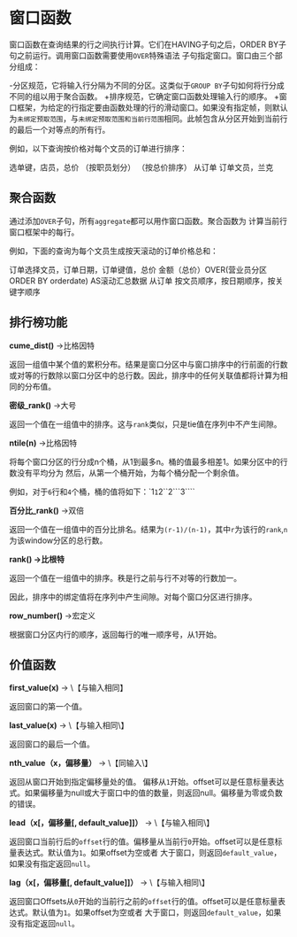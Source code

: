 窗口函数
================

窗口函数在查询结果的行之间执行计算。它们在HAVING子句之后，ORDER BY子句之前运行。调用窗口函数需要使用`OVER`特殊语法
子句指定窗口。窗口由三个部分组成：

-分区规范，它将输入行分隔为不同的分区。这类似于`GROUP BY`子句如何将行分成不同的组以用于聚合函数。
+排序规范，它确定窗口函数处理输入行的顺序。
+窗口框架，为给定的行指定要由函数处理的行的滑动窗口。如果没有指定帧，则默认为`未绑定预取范围`，与`未绑定预取范围和当前行范围`相同。此帧包含从分区开始到当前行的最后一个对等点的所有行。

例如，以下查询按价格对每个文员的订单进行排序：

选单键，店员，总价
（按职员划分）
（按总价排序）
从订单
订单文员，兰克

聚合函数
-------------------

通过添加`OVER`子句，所有`aggregate`都可以用作窗口函数。聚合函数为
计算当前行窗口框架中的每行。

例如，下面的查询为每个文员生成按天滚动的订单价格总和：

订单选择文员，订单日期，订单键值，总价
金额（总价）OVER(营业员分区
ORDER BY orderdate) AS滚动汇总数据
从订单
按文员顺序，按日期顺序，按关键字顺序

排行榜功能
-----------------

**cume\_dist()** -\>比格因特

返回一组值中某个值的累积分布。结果是窗口分区中与窗口排序中的行前面的行数或对等的行数除以窗口分区中的总行数。因此，排序中的任何关联值都将计算为相同的分布值。

**密级\_rank()** -\>大号

返回一个值在一组值中的排序。这与`rank`类似，只是tie值在序列中不产生间隙。

**ntile(n)** -\>比格因特

将每个窗口分区的行分成n个桶，从1到最多n。桶的值最多相差1。如果分区中的行数没有平均分为
然后，从第一个桶开始，为每个桶分配一个剩余值。

例如，对于`6`行和`4`个桶，桶的值将如下：`1``1``2``2```3````

**百分比\_rank()** -\>双倍

返回一个值在一组值中的百分比排名。结果为`(r-1)/(n-1)`，其中`r`为该行的`rank`,`n`为该window分区的总行数。

**rank() -\>比根特**

返回一个值在一组值中的排序。秩是行之前与行不对等的行数加一。

因此，排序中的绑定值将在序列中产生间隙。对每个窗口分区进行排序。

**row\_number()** -\>宏定义

根据窗口分区内行的顺序，返回每行的唯一顺序号，从1开始。


价值函数
---------------

**first\_value(x)** -\> \【与输入相同】

返回窗口的第一个值。


**last\_value(x)** -\> \【与输入相同\】

返回窗口的最后一个值。


**nth\_value（x，偏移量）** -\> \【同输入\】

返回从窗口开始到指定偏移量处的值。
偏移从`1`开始。offset可以是任意标量表达式。如果偏移量为null或大于窗口中的值的数量，则返回null。偏移量为零或负数的错误。

**lead（x\[，偏移量\[, default\_value\]\]）** -\> \【与输入相同\】

返回窗口当前行后的`offset`行的值。偏移量从当前行`0`开始。offset可以是任意标量表达式。默认值为`1`。如果offset为空或者
大于窗口，则返回`default_value`，如果没有指定返回`null`。



**lag（x\[，偏移量\[, default\_value\]\]）** -\> \【与输入相同\】

返回窗口Offsets从`0`开始的当前行之前的`offset`行的值。offset可以是任意标量表达式。默认值为`1`。如果offset为空或者
大于窗口，则返回`default_value`，如果没有指定返回`null`。

